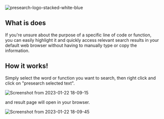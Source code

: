 ![presearch-logo-stacked-white-blue](https://user-images.githubusercontent.com/62632273/213916783-1a917884-507a-423e-b847-fc1b9937cb6a.png)

## What is does

If you're unsure about the purpose of a specific line of code or function, you can easily highlight it and quickly access relevant search results in your default web browser without having to manually type or copy the information.

## How it works!

Simply select the word or function you want to search, then right click and click on "presearch selected text".

![Screenshot from 2023-01-22 18-09-15](https://user-images.githubusercontent.com/62632273/213916564-847ae75f-2273-4d8d-aac2-ceb1bb7dd444.jpg)

and result page will open in your browser.

![Screenshot from 2023-01-22 18-09-45](https://user-images.githubusercontent.com/62632273/213916686-a6511228-afaa-4158-92f2-cc17b4e91a11.png)

